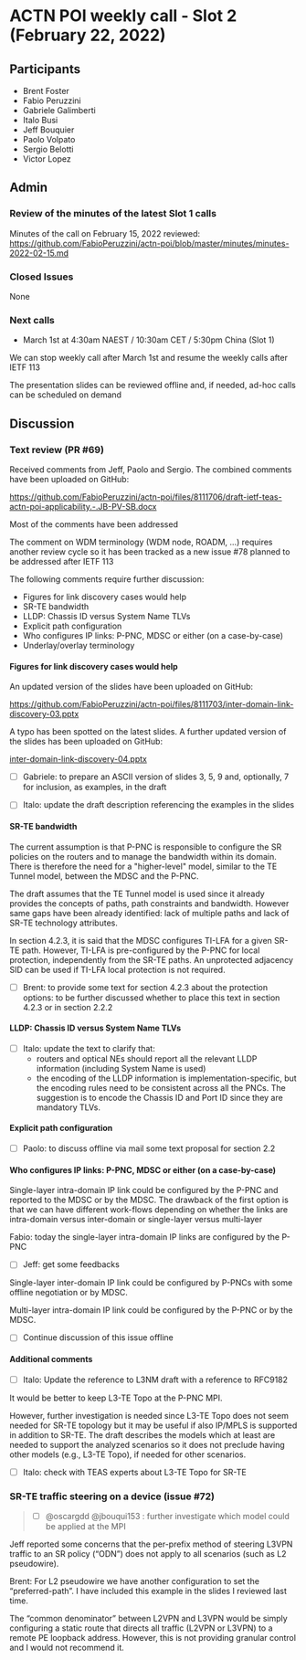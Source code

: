 # ACTN POI weekly call - Slot 2 (February 22, 2022)

## Participants
- Brent Foster
- Fabio Peruzzini
- Gabriele Galimberti
- Italo Busi
- Jeff Bouquier
- Paolo Volpato
- Sergio Belotti
- Victor Lopez

## Admin

### Review of the minutes of the latest Slot 1 calls

Minutes of the call on February 15, 2022 reviewed: https://github.com/FabioPeruzzini/actn-poi/blob/master/minutes/minutes-2022-02-15.md

### Closed Issues

None

### Next calls

- March 1st at 4:30am NAEST / 10:30am CET / 5:30pm China (Slot 1)

We can stop weekly call after March 1st and resume the weekly calls after IETF 113

The presentation slides can be reviewed offline and, if needed, ad-hoc calls can be scheduled on demand

## Discussion

### Text review (PR #69)

Received comments from Jeff, Paolo and Sergio. The combined comments have been uploaded on GitHub:

https://github.com/FabioPeruzzini/actn-poi/files/8111706/draft-ietf-teas-actn-poi-applicability.-.JB-PV-SB.docx

Most of the comments have been addressed

The comment on WDM terminology (WDM node, ROADM, ...) requires another review cycle so it has been tracked as a new issue #78 planned to be addressed after IETF 113

The following comments require further discussion:

* Figures for link discovery cases would help
* SR-TE bandwidth
* LLDP: Chassis ID versus System Name TLVs
* Explicit path configuration
* Who configures IP links: P-PNC, MDSC or either (on a case-by-case)
* Underlay/overlay terminology

#### Figures for link discovery cases would help

An updated version of the slides have been uploaded on GitHub:

https://github.com/FabioPeruzzini/actn-poi/files/8111703/inter-domain-link-discovery-03.pptx

A typo has been spotted on the latest slides. A further updated version of the slides has been uploaded on GitHub:

[inter-domain-link-discovery-04.pptx](https://github.com/FabioPeruzzini/actn-poi/files/8119535/inter-domain-link-discovery-04.pptx)

- [ ] Gabriele: to prepare an ASCII version of slides 3, 5, 9 and, optionally, 7 for inclusion, as examples, in the draft

- [ ] Italo: update the draft description referencing the examples in the slides

#### SR-TE bandwidth

The current assumption is that P-PNC is responsible to configure the SR policies on the routers and to manage the bandwidth within its domain. There is therefore the need for a "higher-level" model, similar to the TE Tunnel model, between the MDSC and the P-PNC.

The draft assumes that the TE Tunnel model is used since it already provides the concepts of paths, path constraints and bandwidth. However same gaps have been already identified: lack of multiple paths and lack of SR-TE technology attributes.

In section 4.2.3, it is said that the MDSC configures TI-LFA for a given SR-TE path. However, TI-LFA is pre-configured by the P-PNC for local protection, independently from the SR-TE paths. An unprotected adjacency SID can be used if TI-LFA local protection is not required.

- [ ] Brent: to provide some text for section 4.2.3 about the protection options: to be further discussed whether to place this text in section 4.2.3 or in section 2.2.2

#### LLDP: Chassis ID versus System Name TLVs

- [ ] Italo: update the text to clarify that:
  - routers and optical NEs should report all the relevant LLDP information (including System Name is used)
  - the encoding of the LLDP information is implementation-specific, but the encoding rules need to be consistent across all the PNCs. The suggestion is to encode the Chassis ID and Port ID since they are mandatory TLVs.

#### Explicit path configuration

- [ ] Paolo: to discuss offline via mail some text proposal for section 2.2

#### Who configures IP links: P-PNC, MDSC or either (on a case-by-case)

Single-layer intra-domain IP link could be configured by the P-PNC and reported to the MDSC or by the MDSC. The drawback of the first option is that we can have different work-flows depending on whether the links are intra-domain versus inter-domain or single-layer versus multi-layer

Fabio: today the single-layer intra-domain IP links are configured by the P-PNC

- [ ] Jeff: get some feedbacks

Single-layer inter-domain IP link could be configured by P-PNCs with some offline negotiation or by MDSC.

Multi-layer intra-domain IP link could be configured by the P-PNC or by the MDSC.

- [ ] Continue discussion of this issue offline

#### Additional comments

- [ ] Italo: Update the reference to L3NM draft with a reference to RFC9182

It would be better to keep L3-TE Topo at the P-PNC MPI.

However, further investigation is needed since L3-TE Topo does not seem needed for SR-TE topology but it may be useful if also IP/MPLS is supported in addition to SR-TE. The draft describes the models which at least are needed to support the analyzed scenarios so it does not preclude having other models (e.g., L3-TE Topo), if needed for other scenarios.

- [ ] Italo: check with TEAS experts about L3-TE Topo for SR-TE

### SR-TE traffic steering on a device (issue #72)

> - [ ] @oscargdd @jbouqui153 : further investigate which model could be applied at the MPI

Jeff reported some concerns that the per-prefix method of steering L3VPN traffic to an SR policy (“ODN”) does not apply to all scenarios (such as L2 pseudowire).

Brent: For L2 pseudowire we have another configuration to set the “preferred-path”.  I have included this example in the slides I reviewed last time.

The “common denominator” between L2VPN and L3VPN would be simply configuring a static route that directs all traffic (L2VPN or L3VPN) to a remote PE loopback address.  However, this is not providing granular control and I would not recommend it.
